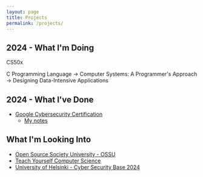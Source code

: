 ```yaml
---
layout: page
title: Projects
permalink: /projects/
---
```

## 2024 - What I'm Doing
CS50x

C Programming Language -> Computer Systems: A Programmer's Approach -> Designing Data-Intensive Applications

## 2024 - What I've Done
- [Google Cybersecurity Certification](https://grow.google/certificates/cybersecurity/)
    - [My notes](https://1dgk.github.io/2024/01/24/gcc-course-index.html)

## What I'm Looking Into
- [Open Source Society University - OSSU](https://github.com/ossu/computer-science/blob/master/README.md)
- [Teach Yourself Computer Science](https://teachyourselfcs.com/)
- [University of Helsinki - Cyber Security Base 2024](https://cybersecuritybase.mooc.fi/)
